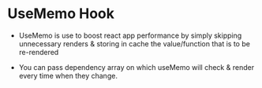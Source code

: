 # UseMemo Hook

* UseMemo is use to boost react app performance by simply skipping unnecessary renders & storing in cache the value/function that is to be re-rendered

* You can pass dependency array on which useMemo will check & render every time when they change.